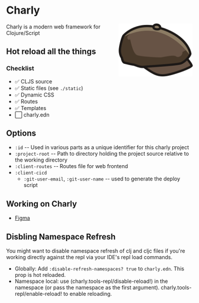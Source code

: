 # Charly

<img src="https://raw.githubusercontent.com/zk/charly/main/app/static/img/charly-logo-right.svg"
 alt="Charly logo" align="right" width="200" />

Charly is a modern web framework for Clojure/Script


## Hot reload all the things

### Checklist
* ✅ CLJS source
* ✅ Static files (see `./static`)
* ✅ Dynamic CSS
* ✅ Routes
* ✅ Templates
* ⬜️ charly.edn

## Options

* `:id` -- Used in various parts as a unique identifier for this charly project
* `:project-root` -- Path to directory holding the project source relative to the working directory
* `:client-routes` -- Routes file for web frontend
* `:client-cicd`
  * `:git-user-email`, `:git-user-name` -- used to generate the deploy script



## Working on Charly

* [Figma](https://www.figma.com/file/9sfOfkNHPSiMKCyLS6w2KJ/Charly?node-id=0%3A1&viewport=655%2C505%2C1)



## Disbling Namespace Refresh

You might want to disable namespace refresh of clj and cljc files if you're working directly against the repl via your IDE's repl load commands.

+ Globally: Add `:disable-refresh-namespaces? true` to `charly.edn`. This prop is hot reloaded.
+ Namespace local: use (charly.tools-repl/disable-reload!) in the namespace (or pass the namespace as the first argument). charly.tools-repl/enable-reload! to enable reloading.
